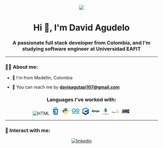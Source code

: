 <div align="center">
    <img src="https://media.giphy.com/media/qgQUggAC3Pfv687qPC/giphy.gif" width="200">
    <h1 align="center">Hi 👋, I'm David Agudelo</h1>
    <h3 align="center"> A passionate full stack developer from Colombia, and I'm studying software engineer at Universidad EAFIT </h3>
</div>

---
### 🧑‍💻 About me:

- 📍 I'm from Medellin, Colombia

- 🧭 You can reach me by **davisagutapi107@gmail.com**

<div align="center">
    <h3> Languages I've worked with: </h3>
    <img src="https://github.com/devicons/devicon/blob/master/icons/html5/html5-originas.svg" title="HTML5" alt="HTML" width="25" height="25">&nbsp;
    <img src="https://github.com/devicons/devicon/blob/master/icons/css3/css3-plain-wordmark.svg" title="CSS3" alt="CSS" width="25" height="25">&nbsp;
    <img src="https://github.com/devicons/devicon/blob/master/icons/python/python-original.svg" width="25" height="25">&nbsp;
    <img src="https://github.com/devicons/devicon/blob/master/icons/arduino/arduino-original-wordmark.svg" width="25" height="25">&nbsp;
    <img src="https://github.com/devicons/devicon/blob/master/icons/cplusplus/cplusplus-original.svg" width="25" height="25">&nbsp;
    <img src="https://github.com/devicons/devicon/blob/master/icons/django/django-plain-wordmark.svg" width="25" height="25">&nbsp;
    <img src="https://github.com/devicons/devicon/blob/master/icons/mongodb/mongodb-original-wordmark.svg" width="25" height="25">&nbsp;
    <img src="https://github.com/devicons/devicon/blob/master/icons/mysql/mysql-original-wordmark.svg" width="25" height="25">&nbsp;
    <img src="https://github.com/devicons/devicon/blob/master/icons/php/php-original.svg" width="25" height="25">&nbsp;
</div>

---
### 📒 Interact with me:
<div align="center">
    <a href="https://www.linkedin.com/in/david-agudelo-tapias-877b61257/" target="_blank">
        <img src=https://img.shields.io/badge/linkedin-%231E77B5.svg?&style=for-the-badge&logo=linkedin&logoColor=white alt=linkedin style="margin-bottom: 5px;" />
    </a>
</div>  
